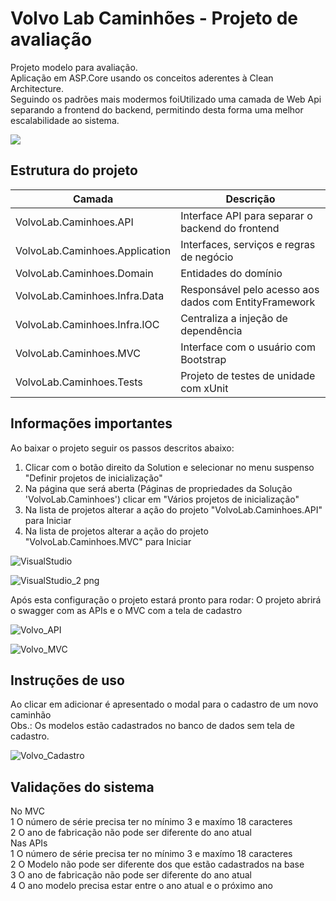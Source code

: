 

# Volvo Lab Caminhões - Projeto de avaliação

Projeto modelo para avaliação.<br>
Aplicação em ASP.Core usando os conceitos aderentes à Clean Architecture.<br>
Seguindo os padrões mais modermos foiUtilizado uma camada de Web Api separando a frontend do backend, permitindo desta forma uma melhor escalabilidade ao sistema.   

![](img/eshop-webmvc-app-screenshot.png)

## Estrutura do projeto

| Camada | Descrição 
| ------------- | ------------- |
| VolvoLab.Caminhoes.API | Interface API para separar o backend do frontend  |
| VolvoLab.Caminhoes.Application | Interfaces, serviços e regras de negócio |
| VolvoLab.Caminhoes.Domain | Entidades do domínio  |
| VolvoLab.Caminhoes.Infra.Data | Responsável pelo acesso aos dados com EntityFramework |
| VolvoLab.Caminhoes.Infra.IOC | Centraliza a injeção de dependência  |
| VolvoLab.Caminhoes.MVC | Interface com o usuário com Bootstrap  |
| VolvoLab.Caminhoes.Tests |  Projeto de testes de unidade com xUnit |

## Informações importantes

Ao baixar o projeto seguir os passos descritos abaixo:
1. Clicar com o botão direito da Solution e selecionar no menu suspenso "Definir projetos de inicialização"
2. Na página que será aberta (Páginas de propriedades da Solução 'VolvoLab.Caminhoes') clicar em "Vários projetos de inicialização"
3. Na lista de projetos alterar a ação do projeto "VolvoLab.Caminhoes.API" para Iniciar
4. Na lista de projetos alterar a ação do projeto "VolvoLab.Caminhoes.MVC" para Iniciar

![VisualStudio](https://user-images.githubusercontent.com/9287336/126923709-6729c5e9-abbe-41fd-b48d-a3a4ddaafbfc.png)


![VisualStudio_2 png](https://user-images.githubusercontent.com/9287336/126923719-b00724e1-3f9b-43c7-b2ae-cae399a674f3.jpg)


Após esta configuração o projeto estará pronto para rodar:
O projeto abrirá o swagger com as APIs e o MVC com a tela de cadastro

![Volvo_API](https://user-images.githubusercontent.com/9287336/126924076-81a14eee-316a-4bfd-87b5-040caa5c4fcb.jpg)


![Volvo_MVC](https://user-images.githubusercontent.com/9287336/126924090-0dba37e1-1eaa-42fb-b05f-d3a3b674290f.jpg)


## Instruções de uso
Ao clicar em adicionar é apresentado o modal para o cadastro de um novo caminhão<br>
Obs.: Os modelos estão cadastrados no banco de dados sem tela de cadastro.<br>

![Volvo_Cadastro](https://user-images.githubusercontent.com/9287336/126924145-462d222c-1192-49b5-87fc-a0b407e1d2b1.jpg)

## Validações do sistema
No MVC<br>
   1 O número de série precisa ter no mínimo 3 e maxímo 18 caracteres<br>
   2 O ano de fabricação não pode ser diferente do ano atual<br>
Nas APIs<br>
   1 O número de série precisa ter no mínimo 3 e maxímo 18 caracteres<br>
   2 O Modelo não pode ser diferente dos que estão cadastrados na base<br>
   3 O ano de fabricação não pode ser diferente do ano atual <br>
   4 O ano modelo precisa estar entre o ano atual e o próximo ano
   
   
   








